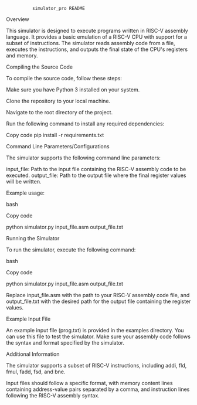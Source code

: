               simulator_pro README
Overview


This simulator is designed to execute programs written in RISC-V assembly language. It provides a basic emulation of a RISC-V CPU with support for a subset of instructions. The simulator reads assembly code from a file, executes the instructions, and outputs the final state of the CPU's registers and memory.


Compiling the Source Code


To compile the source code, follow these steps:

Make sure you have Python 3 installed on your system.

Clone the repository to your local machine.

Navigate to the root directory of the project.

Run the following command to install any required dependencies:


Copy code
pip install -r requirements.txt

Command Line Parameters/Configurations


The simulator supports the following command line parameters:

input_file: Path to the input file containing the RISC-V assembly code to be executed.
output_file: Path to the output file where the final register values will be written.


Example usage:


bash

Copy code

python simulator.py input_file.asm output_file.txt


Running the Simulator

To run the simulator, execute the following command:


bash

Copy code

python simulator.py input_file.asm output_file.txt

Replace input_file.asm with the path to your RISC-V assembly code file, and output_file.txt with the desired path for the output file containing the register values.


Example Input File

An example input file (prog.txt) is provided in the examples directory. You can use this file to test the simulator. Make sure your assembly code follows the syntax and format specified by the simulator.


Additional Information

The simulator supports a subset of RISC-V instructions, including addi, fld, fmul, fadd, fsd, and bne.

Input files should follow a specific format, with memory content lines containing address-value pairs separated by a comma, and instruction lines following the RISC-V assembly syntax.

